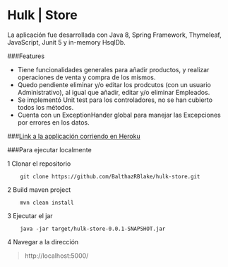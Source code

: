 # Hulk | Store

La aplicación fue desarrollada con Java 8, Spring Framework, Thymeleaf, JavaScript, Junit 5 y in-memory HsqlDb.

###Features 

* Tiene funcionalidades generales para añadir productos, y realizar operaciones de venta y compra de los mismos.
* Quedo pendiente eliminar y/o editar los prodcutos (con un usuario Administrativo), al igual que añadir, editar y/o eliminar Empleados.
* Se implementó Unit test para los controladores, no se han cubierto todos los métodos.
* Cuenta con un ExceptionHander global para manejar las Excepciones por errores en los datos.

###[Link a la applicación corriendo en Heroku](https://hulk-store-kardex.herokuapp.com/)

###Para ejecutar localmente

1 Clonar el repositorio

```
	git clone https://github.com/BalthazRBlake/hulk-store.git
```

2 Build maven project

```
	mvn clean install
```

3 Ejecutar el jar

```
	java -jar target/hulk-store-0.0.1-SNAPSHOT.jar
```

4 Navegar a la dirección

>	http://localhost:5000/